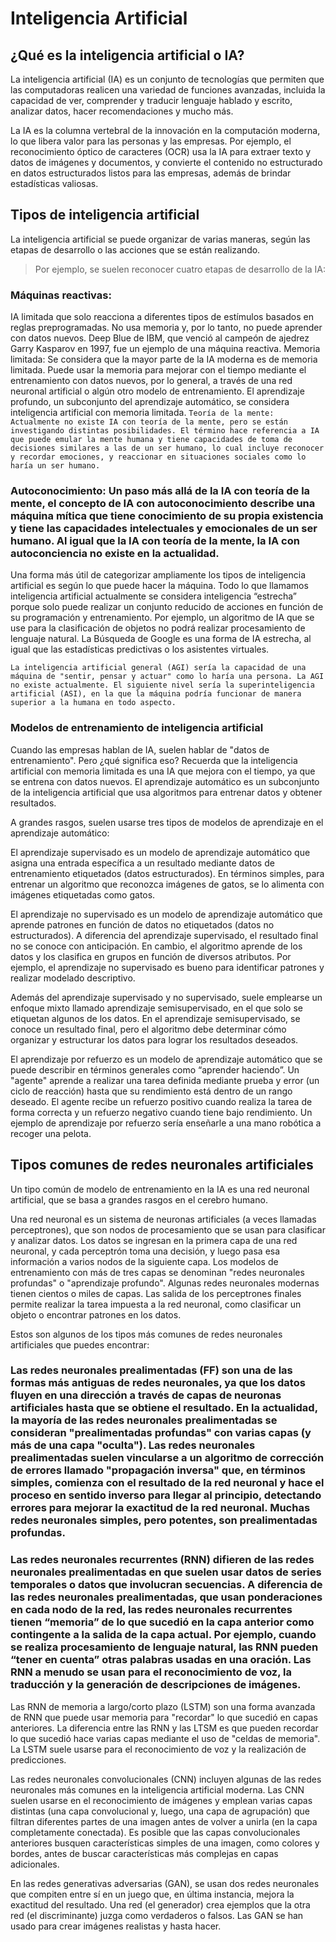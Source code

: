 # Inteligencia Artificial
## ¿Qué es la inteligencia artificial o IA?
 La inteligencia artificial (IA) es un conjunto de tecnologías que permiten que las computadoras realicen una variedad de funciones avanzadas, incluida la capacidad de ver, comprender y traducir lenguaje hablado y escrito, analizar datos, hacer recomendaciones y mucho más. 

 La IA es la columna vertebral de la innovación en la computación moderna, lo que libera valor para las personas y las empresas. Por ejemplo, el reconocimiento óptico de caracteres (OCR) usa la IA para extraer texto y datos de imágenes y documentos, y convierte el contenido no estructurado en datos estructurados listos para las empresas, además de brindar estadísticas valiosas.  

## Tipos de inteligencia artificial
 La inteligencia artificial se puede organizar de varias maneras, según las etapas de desarrollo o las acciones que se están realizando. 

 > Por ejemplo, se suelen reconocer cuatro etapas de desarrollo de la IA:

### Máquinas reactivas:
 IA limitada que solo reacciona a diferentes tipos de estímulos basados en reglas preprogramadas. No usa memoria y, por lo tanto, no puede aprender con datos nuevos. Deep Blue de IBM, que venció al campeón de ajedrez Garry Kasparov en 1997, fue un ejemplo de una máquina reactiva.
 Memoria limitada: Se considera que la mayor parte de la IA moderna es de memoria limitada. Puede usar la memoria para mejorar con el tiempo mediante el entrenamiento con datos nuevos, por lo general, a través de una red neuronal artificial o algún otro modelo de entrenamiento. El aprendizaje profundo, un subconjunto del aprendizaje automático, se considera inteligencia artificial con memoria limitada.
 ```Teoría de la mente: Actualmente no existe IA con teoría de la mente, pero se están investigando distintas posibilidades. El término hace referencia a IA que puede emular la mente humana y tiene capacidades de toma de decisiones similares a las de un ser humano, lo cual incluye reconocer y recordar emociones, y reaccionar en situaciones sociales como lo haría un ser humano.``` 
### Autoconocimiento: Un paso más allá de la IA con teoría de la mente, el concepto de IA con autoconocimiento describe una máquina mítica que tiene conocimiento de su propia existencia y tiene las capacidades intelectuales y emocionales de un ser humano. Al igual que la IA con teoría de la mente, la IA con autoconciencia no existe en la actualidad.
Una forma más útil de categorizar ampliamente los tipos de inteligencia artificial es según lo que puede hacer la máquina. Todo lo que llamamos inteligencia artificial actualmente se considera inteligencia “estrecha” porque solo puede realizar un conjunto reducido de acciones en función de su programación y entrenamiento. Por ejemplo, un algoritmo de IA que se use para la clasificación de objetos no podrá realizar procesamiento de lenguaje natural. La Búsqueda de Google es una forma de IA estrecha, al igual que las estadísticas predictivas o los asistentes virtuales.

```La inteligencia artificial general (AGI) sería la capacidad de una máquina de "sentir, pensar y actuar" como lo haría una persona. La AGI no existe actualmente. El siguiente nivel sería la superinteligencia artificial (ASI), en la que la máquina podría funcionar de manera superior a la humana en todo aspecto.```

### Modelos de entrenamiento de inteligencia artificial
Cuando las empresas hablan de IA, suelen hablar de "datos de entrenamiento". Pero ¿qué significa eso? Recuerda que la inteligencia artificial con memoria limitada es una IA que mejora con el tiempo, ya que se entrena con datos nuevos. El aprendizaje automático es un subconjunto de la inteligencia artificial que usa algoritmos para entrenar datos y obtener resultados.

A grandes rasgos, suelen usarse tres tipos de modelos de aprendizaje en el aprendizaje automático:

El aprendizaje supervisado es un modelo de aprendizaje automático que asigna una entrada específica a un resultado mediante datos de entrenamiento etiquetados (datos estructurados). En términos simples, para entrenar un algoritmo que reconozca imágenes de gatos, se lo alimenta con imágenes etiquetadas como gatos.

El aprendizaje no supervisado es un modelo de aprendizaje automático que aprende patrones en función de datos no etiquetados (datos no estructurados). A diferencia del aprendizaje supervisado, el resultado final no se conoce con anticipación. En cambio, el algoritmo aprende de los datos y los clasifica en grupos en función de diversos atributos. Por ejemplo, el aprendizaje no supervisado es bueno para identificar patrones y realizar modelado descriptivo. 

Además del aprendizaje supervisado y no supervisado, suele emplearse un enfoque mixto llamado aprendizaje semisupervisado, en el que solo se etiquetan algunos de los datos. En el aprendizaje semisupervisado, se conoce un resultado final, pero el algoritmo debe determinar cómo organizar y estructurar los datos para lograr los resultados deseados.

El aprendizaje por refuerzo es un modelo de aprendizaje automático que se puede describir en términos generales como “aprender haciendo”. Un "agente" aprende a realizar una tarea definida mediante prueba y error (un ciclo de reacción) hasta que su rendimiento está dentro de un rango deseado. El agente recibe un refuerzo positivo cuando realiza la tarea de forma correcta y un refuerzo negativo cuando tiene bajo rendimiento. Un ejemplo de aprendizaje por refuerzo sería enseñarle a una mano robótica a recoger una pelota. 

## Tipos comunes de redes neuronales artificiales
Un tipo común de modelo de entrenamiento en la IA es una red neuronal artificial, que se basa a grandes rasgos en el cerebro humano. 

Una red neuronal es un sistema de neuronas artificiales (a veces llamadas perceptrones), que son nodos de procesamiento que se usan para clasificar y analizar datos. Los datos se ingresan en la primera capa de una red neuronal, y cada perceptrón toma una decisión, y luego pasa esa información a varios nodos de la siguiente capa. Los modelos de entrenamiento con más de tres capas se denominan "redes neuronales profundas" o "aprendizaje profundo". Algunas redes neuronales modernas tienen cientos o miles de capas. Las salida de los perceptrones finales permite realizar la tarea impuesta a la red neuronal, como clasificar un objeto o encontrar patrones en los datos. 

Estos son algunos de los tipos más comunes de redes neuronales artificiales que puedes encontrar:

### Las redes neuronales prealimentadas (FF) son una de las formas más antiguas de redes neuronales, ya que los datos fluyen en una dirección a través de capas de neuronas artificiales hasta que se obtiene el resultado. En la actualidad, la mayoría de las redes neuronales prealimentadas se consideran "prealimentadas profundas" con varias capas (y más de una capa "oculta"). Las redes neuronales prealimentadas suelen vincularse a un algoritmo de corrección de errores llamado "propagación inversa" que, en términos simples, comienza con el resultado de la red neuronal y hace el proceso en sentido inverso para llegar al principio, detectando errores para mejorar la exactitud de la red neuronal. Muchas redes neuronales simples, pero potentes, son prealimentadas profundas.

### Las redes neuronales recurrentes (RNN) difieren de las redes neuronales prealimentadas en que suelen usar datos de series temporales o datos que involucran secuencias. A diferencia de las redes neuronales prealimentadas, que usan ponderaciones en cada nodo de la red, las redes neuronales recurrentes tienen “memoria” de lo que sucedió en la capa anterior como contingente a la salida de la capa actual. Por ejemplo, cuando se realiza procesamiento de lenguaje natural, las RNN pueden “tener en cuenta” otras palabras usadas en una oración. Las RNN a menudo se usan para el reconocimiento de voz, la traducción y la generación de descripciones de imágenes. 

Las RNN de memoria a largo/corto plazo (LSTM) son una forma avanzada de RNN que puede usar memoria para "recordar" lo que sucedió en capas anteriores. La diferencia entre las RNN y las LTSM es que pueden recordar lo que sucedió hace varias capas mediante el uso de "celdas de memoria". La LSTM suele usarse para el reconocimiento de voz y la realización de predicciones. 

Las redes neuronales convolucionales (CNN) incluyen algunas de las redes neuronales más comunes en la inteligencia artificial moderna. Las CNN suelen usarse en el reconocimiento de imágenes y emplean varias capas distintas (una capa convolucional y, luego, una capa de agrupación) que filtran diferentes partes de una imagen antes de volver a unirla (en la capa completamente conectada). Es posible que las capas convolucionales anteriores busquen características simples de una imagen, como colores y bordes, antes de buscar características más complejas en capas adicionales.

En las redes generativas adversarias (GAN), se usan dos redes neuronales que compiten entre sí en un juego que, en última instancia, mejora la exactitud del resultado. Una red (el generador) crea ejemplos que la otra red (el discriminante) juzga como verdaderos o falsos. Las GAN se han usado para crear imágenes realistas y hasta hacer.